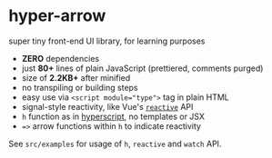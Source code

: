 # hyper-arrow

super tiny front-end UI library, for learning purposes

- **ZERO** dependencies
- just **80+** lines of plain JavaScript (prettiered, comments purged)
- size of **2.2KB+** after minified
- no transpiling or building steps
- easy use via `<script module="type">` tag in plain HTML
- signal-style reactivity, like Vue's [`reactive`](https://vuejs.org/api/reactivity-core.html#reactive) API
- `h` function as in [hyperscript](https://github.com/hyperhype/hyperscript), no templates or JSX
- `=>` arrow functions within `h` to indicate reactivity

See `src/examples` for usage of `h`, `reactive` and `watch` API.
